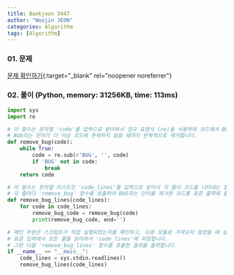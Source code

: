 ```yaml
---
title: Baekjoon 3447
author: "Woojin JEON"
categories: Algorithm
tags: [Algorithm]
---
```


### 01. 문제

[문제 확인하기](https://www.acmicpc.net/problem/3447){:target="_blank" rel="noopener noreferrer"}

### 02. 풀이 (Python, memory: 31256KB, time: 113ms)

```Python
import sys
import re

# 이 함수는 문자열 'code'를 입력으로 받아와서 정규 표현식 (re)을 사용하여 코드에서 BUG라는 단어를 모두 제거합니다.
# BUG라는 단어가 더 이상 코드에 존재하지 않을 때까지 반복적으로 제거합니다.
def remove_bug(code):
    while True:
        code = re.sub(r'BUG', '', code)
        if 'BUG' not in code:
            break
    return code

# 이 함수는 문자열 리스트인 'code_lines'를 입력으로 받아서 각 줄이 코드를 나타내는 문자열입니다.
# 각 줄마다 'remove_bug' 함수를 호출하여 BUG라는 단어를 제거한 코드를 표준 출력에 출력합니다.
def remove_bug_lines(code_lines):
    for code in code_lines:
        remove_bug_code = remove_bug(code)
        print(remove_bug_code, end='')

# 메인 부분은 스크립트가 직접 실행되었는지를 확인하고, 다른 모듈로 가져오지 않았을 때 실행됩니다.
# 표준 입력에서 모든 줄을 읽어와서 'code_lines'에 저장합니다.
# 그런 다음 'remove_bug_lines' 함수를 호출한 결과를 출력합니다.
if __name__ == "__main__":
    code_lines = sys.stdin.readlines()
    remove_bug_lines(code_lines)
```
